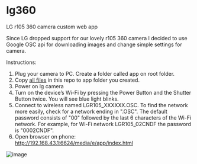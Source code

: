 # lg360
LG r105 360 camera custom web app

Since LG dropped support for our lovely r105 360 camera I decided to use Google OSC api for downloading images and change simple settings for camera.

Instructions:

1. Plug your camera to PC. Create a folder called app on root folder. 
2. Copy [all files](https://codeload.github.com/ozenc/LG-R105-Camera-App/zip/refs/heads/master) in this repo to app folder you created.
3. Power on lg camera
4. Turn on the device’s Wi-Fi by pressing the Power Button and the Shutter Button
twice. You will see blue light blinks.
5. Connect to wireless named LGR105_XXXXXX.OSC. To find the network more easily, check for a network ending in ".OSC". The default password consists of "00" followed by the last 6 characters of the Wi-Fi network. For example, for Wi-Fi network LGR105_02CNDF the password is "0002CNDF".
6. Open browser on phone: http://192.168.43.1:6624/media/e/app/index.html

![image](https://user-images.githubusercontent.com/9963116/206735637-dc67bb33-83a0-4cf3-8406-6ba2fa0d3eba.png)
